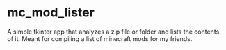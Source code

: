 # mc_mod_lister
A simple tkinter app that analyzes a zip file or folder and lists the contents of it. Meant for compiling a list of minecraft mods for my friends.
